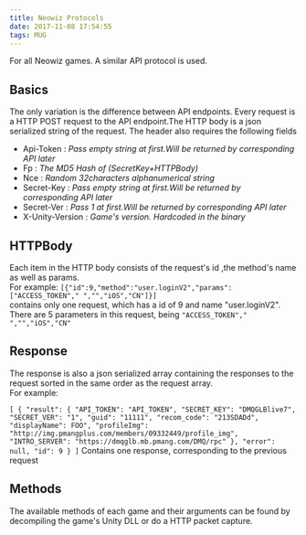 ```yaml
---
title: Neowiz Protocols
date: 2017-11-08 17:54:55
tags: MUG
---
```


For all Neowiz games. A similar API protocol is used.
<!-- more -->
## Basics
The only variation is the difference between API endpoints. Every request is a HTTP POST request to the API endpoint.The HTTP body is a json serialized string of the request.
The header also requires the following fields

  - Api-Token : *Pass empty string at first.Will be returned by corresponding API later*
  - Fp : *The MD5 Hash of (SecretKey+HTTPBody)*
  - Nce : *Random 32characters alphanumerical string*
  - Secret-Key : *Pass empty string at first.Will be returned by corresponding API later*
  - Secret-Ver : *Pass 1 at first.Will be returned by corresponding API later*
  - X-Unity-Version : *Game's version. Hardcoded in the binary*

## HTTPBody
Each item in the HTTP body consists of the request's id ,the method's name as well as params.  
For example:
``
[{"id":9,"method":"user.loginV2","params":["ACCESS_TOKEN"," ","","iOS","CN"]}]
``  
contains only one request, which has a id of 9 and name "user.loginV2".
There are 5 parameters in this request, being `"ACCESS_TOKEN"," ","","iOS","CN"`

## Response
The response is also a json serialized array containing the responses to the request sorted in the same order as the request array.  
For example:  

``
[
	{
		"result": {
			"API_TOKEN": "API_TOKEN",
			"SECRET_KEY": "DMQGLBlive7",
			"SECRET_VER": "1",
			"guid": "11111",
			"recom_code": "213SDADd",
			"displayName": FOO",
			"profileImg": "http://img.pmangplus.com/members/09332449/profile_img",
			"INTRO_SERVER": "https://dmqglb.mb.pmang.com/DMQ/rpc"
		},
		"error": null,
		"id": 9
	}
]
``
Contains one response, corresponding to the previous request


## Methods
The available methods of each game and their arguments can be found by decompiling the game's Unity DLL or do a HTTP packet capture.
